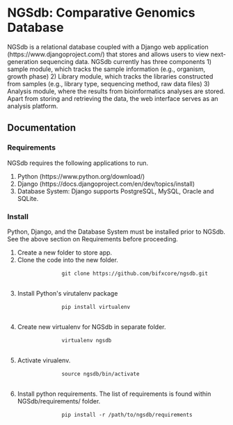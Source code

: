<h1>NGSdb: Comparative Genomics Database</h1>

<p>NGSdb is a relational database coupled with a Django web application (https://www.djangoproject.com/) that stores and allows users to view next-generation sequencing data. NGSdb currently has three
 components 1) sample module, which tracks the sample information (e.g., organism, growth phase) 2) Library module, which tracks the libraries constructed from samples (e.g., library type, sequencing 
 method, raw data files) 3) Analysis module, where the results from bioinformatics analyses are stored. Apart from storing and retrieving the data, the web interface serves as an analysis platform. </p>

<h2> Documentation </h2>

<h3> Requirements </h3>

NGSdb requires the following applications to run.

<ol>
    <li>Python (https://www.python.org/download/) </li>
    <li>Django (https://docs.djangoproject.com/en/dev/topics/install) </li>
    <li>Database System: Django supports PostgreSQL, MySQL, Oracle and SQLite.
</ol>

<h3>Install</h3>
Python, Django, and the Database System must be installed prior to NGSdb. See the above section on Requirements before proceeding.

<ol>
    <li>Create a new folder to store app.</li>
    <li>Clone the code into the new folder.
        <pre>
            <code>git clone https://github.com/bifxcore/ngsdb.git</code>
        </pre>
    </li>
    <li>Install Python's virutalenv package
        <pre>
            <code>pip install virtualenv</code>
        </pre>
    </li>
    <li>Create new virtualenv for NGSdb in separate folder.
        <pre>
            <code>virtualenv ngsdb</code>
        </pre>
    </li>
    <li>Activate virualenv.
        <pre>
            <code>source ngsdb/bin/activate</code>
        </pre>
    </li>
    <li>Install python requirements. The list of requirements is found within NGSdb/requirements/ folder.
        <pre>
            <code>pip install -r /path/to/ngsdb/requirements</code>
        </pre>
    </li>
</ol>